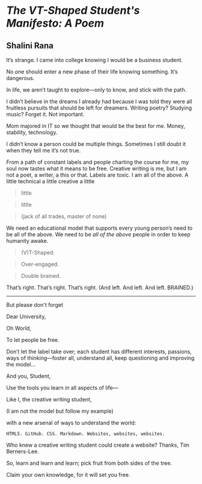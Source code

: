 # <i>The VT-Shaped Student's Manifesto: A Poem</i>
## Shalini Rana
It’s strange. I came into college knowing I would be a business student.

No one should enter a new phase of their life knowing something. It’s dangerous.

In life, we aren’t taught to explore—only to know, and stick with the path. 

I didn’t believe in the dreams I already had because I was told they were all fruitless pursuits that should be left for dreamers. Writing poetry? Studying music? Forget it. Not important. 

Mom majored in IT so we thought that would be the best for me. Money, stability, technology. 

I didn’t know a person could be multiple things. Sometimes I still doubt it when they tell me it’s not true. 

From a path of constant labels and people charting the course for me, my soul now tastes what it means to be free. 
Creative writing is me, but I am not a poet, a writer, a this or that. Labels are toxic. I am all of the above. A little technical a little creative a little 

> little

> little

> (jack of all trades, master of none) 

We need an educational model that supports every young person’s need to be all of the above. We need to be <i> all of the above </i> people in order to keep humanity awake. 

> (V)T-Shaped.

> Over-engaged.

> Double brained. 

That’s right. That’s right. That’s right. (And left. And left. And left. BRAINED.)

---

But please don't forget

Dear University, 

Oh World, 

To let people be free. 

Don’t let the label take over; each student has different interests, passions, ways of thinking—foster all, understand all, keep questioning and improving the model…

And you, Student, 

Use the tools you learn in all aspects of life—

Like I, the creative writing student, 

(I am not the model but follow my example)

with a new arsenal of ways to understand the world: 

`HTML5. GitHub. CSS. Markdown. Websites, websites, websites.`

Who knew a creative writing student could create a website? Thanks, Tim Berners-Lee. 

So, learn and learn and learn; pick fruit from both sides of the tree.

Claim your own knowledge, for it will set you free. 

